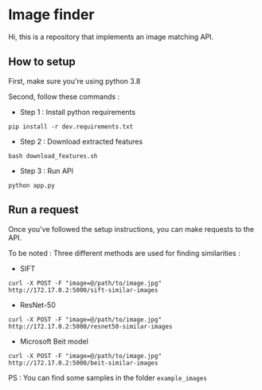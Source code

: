 # Image finder

Hi, this is a repository that implements an image matching API.


## How to setup

First, make sure you're using python 3.8

Second, follow these commands :

- Step 1 :  Install python requirements

```commandline
pip install -r dev.requirements.txt
```

- Step 2 : Download extracted features

```commandline
bash download_features.sh
```

- Step 3 : Run API

```commandline
python app.py
```


## Run a request

Once you've followed the setup instructions, you can make requests to the API.

To be noted : Three different methods are used for finding similarities : 

- SIFT

```commandline
curl -X POST -F "image=@/path/to/image.jpg" http://172.17.0.2:5000/sift-similar-images
```

- ResNet-50

```commandline
curl -X POST -F "image=@/path/to/image.jpg" http://172.17.0.2:5000/resnet50-similar-images
```

- Microsoft Beit model

```commandline
curl -X POST -F "image=@/path/to/image.jpg" http://172.17.0.2:5000/beit-similar-images
```

PS : You can find some samples in the folder `example_images`



